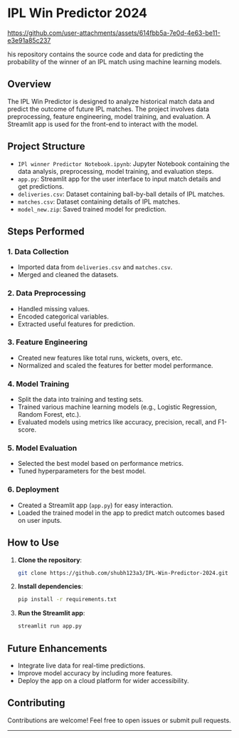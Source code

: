 

# IPL Win Predictor 2024



https://github.com/user-attachments/assets/614fbb5a-7e0d-4e63-be11-e3e91a85c237

his repository contains the source code and data for predicting the probability of the winner of an IPL match using machine learning models.

## Overview

The IPL Win Predictor is designed to analyze historical match data and predict the outcome of future IPL matches. The project involves data preprocessing, feature engineering, model training, and evaluation. A Streamlit app is used for the front-end to interact with the model.

## Project Structure

- `IPl winner Predictor Notebook.ipynb`: Jupyter Notebook containing the data analysis, preprocessing, model training, and evaluation steps.
- `app.py`: Streamlit app for the user interface to input match details and get predictions.
- `deliveries.csv`: Dataset containing ball-by-ball details of IPL matches.
- `matches.csv`: Dataset containing details of IPL matches.
- `model_new.zip`: Saved trained model for prediction.

## Steps Performed

### 1. Data Collection
- Imported data from `deliveries.csv` and `matches.csv`.
- Merged and cleaned the datasets.

### 2. Data Preprocessing
- Handled missing values.
- Encoded categorical variables.
- Extracted useful features for prediction.

### 3. Feature Engineering
- Created new features like total runs, wickets, overs, etc.
- Normalized and scaled the features for better model performance.

### 4. Model Training
- Split the data into training and testing sets.
- Trained various machine learning models (e.g., Logistic Regression, Random Forest, etc.).
- Evaluated models using metrics like accuracy, precision, recall, and F1-score.

### 5. Model Evaluation
- Selected the best model based on performance metrics.
- Tuned hyperparameters for the best model.

### 6. Deployment
- Created a Streamlit app (`app.py`) for easy interaction.
- Loaded the trained model in the app to predict match outcomes based on user inputs.

## How to Use

1. **Clone the repository**:
   ```bash
   git clone https://github.com/shubh123a3/IPL-Win-Predictor-2024.git
   ```
2. **Install dependencies**:
   ```bash
   pip install -r requirements.txt
   ```
3. **Run the Streamlit app**:
   ```bash
   streamlit run app.py
   ```

## Future Enhancements
- Integrate live data for real-time predictions.
- Improve model accuracy by including more features.
- Deploy the app on a cloud platform for wider accessibility.

## Contributing
Contributions are welcome! Feel free to open issues or submit pull requests.

---

